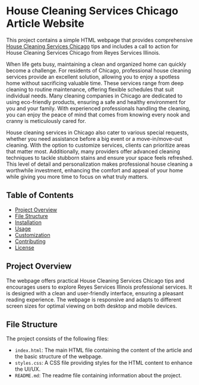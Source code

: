 # House Cleaning Services Chicago Article Website

This project contains a simple HTML webpage that provides comprehensive <a href=https://reyesservicesillinois.com/>House Cleaning Services Chicago</a> tips and includes a call to action for House Cleaning Services Chicago from Reyes Services Illinois.

When life gets busy, maintaining a clean and organized home can quickly become a challenge. For residents of Chicago, professional house cleaning services provide an excellent solution, allowing you to enjoy a spotless home without sacrificing valuable time. These services range from deep cleaning to routine maintenance, offering flexible schedules that suit individual needs. Many cleaning companies in Chicago are dedicated to using eco-friendly products, ensuring a safe and healthy environment for you and your family. With experienced professionals handling the cleaning, you can enjoy the peace of mind that comes from knowing every nook and cranny is meticulously cared for.

House cleaning services in Chicago also cater to various special requests, whether you need assistance before a big event or a move-in/move-out cleaning. With the option to customize services, clients can prioritize areas that matter most. Additionally, many providers offer advanced cleaning techniques to tackle stubborn stains and ensure your space feels refreshed. This level of detail and personalization makes professional house cleaning a worthwhile investment, enhancing the comfort and appeal of your home while giving you more time to focus on what truly matters.

## Table of Contents

- [Project Overview](#project-overview)
- [File Structure](#file-structure)
- [Installation](#installation)
- [Usage](#usage)
- [Customization](#customization)
- [Contributing](#contributing)
- [License](#license)

## Project Overview

The webpage offers practical House Cleaning Services Chicago tips and encourages users to explore Reyes Services Illinois professional services. It is designed with a clean and user-friendly interface, ensuring a pleasant reading experience. The webpage is responsive and adapts to different screen sizes for optimal viewing on both desktop and mobile devices.

## File Structure

The project consists of the following files:


- `index.html`: The main HTML file containing the content of the article and the basic structure of the webpage.
- `styles.css`: A CSS file providing styles for the HTML content to enhance the UI/UX.
- `README.md`: The readme file containing information about the project.
